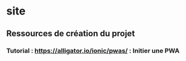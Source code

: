 # site

## Ressources de création du projet

### Tutorial : https://alligator.io/ionic/pwas/ : Initier une PWA

